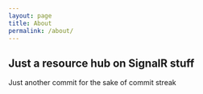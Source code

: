 ```yaml
---
layout: page
title: About
permalink: /about/
---
```


## Just a resource hub on SignalR stuff

Just another commit for the sake of commit streak
